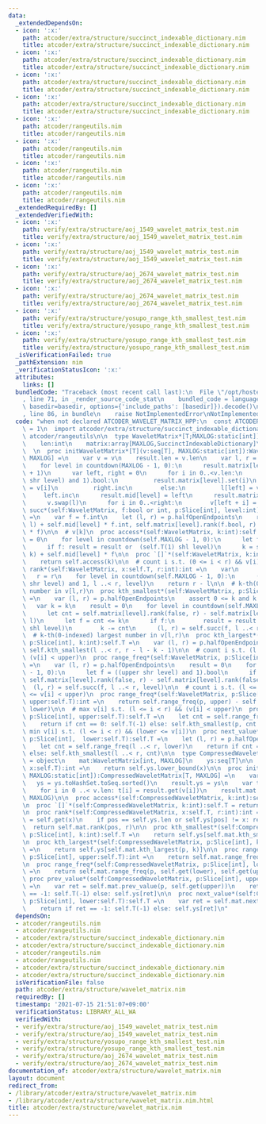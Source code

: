 ```yaml
---
data:
  _extendedDependsOn:
  - icon: ':x:'
    path: atcoder/extra/structure/succinct_indexable_dictionary.nim
    title: atcoder/extra/structure/succinct_indexable_dictionary.nim
  - icon: ':x:'
    path: atcoder/extra/structure/succinct_indexable_dictionary.nim
    title: atcoder/extra/structure/succinct_indexable_dictionary.nim
  - icon: ':x:'
    path: atcoder/extra/structure/succinct_indexable_dictionary.nim
    title: atcoder/extra/structure/succinct_indexable_dictionary.nim
  - icon: ':x:'
    path: atcoder/extra/structure/succinct_indexable_dictionary.nim
    title: atcoder/extra/structure/succinct_indexable_dictionary.nim
  - icon: ':x:'
    path: atcoder/rangeutils.nim
    title: atcoder/rangeutils.nim
  - icon: ':x:'
    path: atcoder/rangeutils.nim
    title: atcoder/rangeutils.nim
  - icon: ':x:'
    path: atcoder/rangeutils.nim
    title: atcoder/rangeutils.nim
  - icon: ':x:'
    path: atcoder/rangeutils.nim
    title: atcoder/rangeutils.nim
  _extendedRequiredBy: []
  _extendedVerifiedWith:
  - icon: ':x:'
    path: verify/extra/structure/aoj_1549_wavelet_matrix_test.nim
    title: verify/extra/structure/aoj_1549_wavelet_matrix_test.nim
  - icon: ':x:'
    path: verify/extra/structure/aoj_1549_wavelet_matrix_test.nim
    title: verify/extra/structure/aoj_1549_wavelet_matrix_test.nim
  - icon: ':x:'
    path: verify/extra/structure/aoj_2674_wavelet_matrix_test.nim
    title: verify/extra/structure/aoj_2674_wavelet_matrix_test.nim
  - icon: ':x:'
    path: verify/extra/structure/aoj_2674_wavelet_matrix_test.nim
    title: verify/extra/structure/aoj_2674_wavelet_matrix_test.nim
  - icon: ':x:'
    path: verify/extra/structure/yosupo_range_kth_smallest_test.nim
    title: verify/extra/structure/yosupo_range_kth_smallest_test.nim
  - icon: ':x:'
    path: verify/extra/structure/yosupo_range_kth_smallest_test.nim
    title: verify/extra/structure/yosupo_range_kth_smallest_test.nim
  _isVerificationFailed: true
  _pathExtension: nim
  _verificationStatusIcon: ':x:'
  attributes:
    links: []
  bundledCode: "Traceback (most recent call last):\n  File \"/opt/hostedtoolcache/Python/3.10.0/x64/lib/python3.10/site-packages/onlinejudge_verify/documentation/build.py\"\
    , line 71, in _render_source_code_stat\n    bundled_code = language.bundle(stat.path,\
    \ basedir=basedir, options={'include_paths': [basedir]}).decode()\n  File \"/opt/hostedtoolcache/Python/3.10.0/x64/lib/python3.10/site-packages/onlinejudge_verify/languages/nim.py\"\
    , line 86, in bundle\n    raise NotImplementedError\nNotImplementedError\n"
  code: "when not declared ATCODER_WAVELET_MATRIX_HPP:\n  const ATCODER_WAVELET_MATRIX_HPP*\
    \ = 1\n  import atcoder/extra/structure/succinct_indexable_dictionary\n  import\
    \ atcoder/rangeutils\n\n  type WaveletMatrix*[T;MAXLOG:static[int]] = object\n\
    \    len:int\n    matrix:array[MAXLOG,SuccinctIndexableDictionary]\n    mid:array[MAXLOG,int]\n\
    \  \n  proc initWaveletMatrix*[T](v:seq[T], MAXLOG:static[int]):WaveletMatrix[T,\
    \ MAXLOG] =\n    var v = v\n    result.len = v.len\n    var l, r = newSeq[T](v.len)\n\
    \    for level in countdown(MAXLOG - 1, 0):\n      result.matrix[level] = initSuccinctIndexableDictionary(v.len\
    \ + 1)\n      var left, right = 0\n      for i in 0..<v.len:\n        if ((v[i]\
    \ shr level) and 1).bool:\n          result.matrix[level].set(i)\n          r[right]\
    \ = v[i]\n          right.inc\n        else:\n          l[left] = v[i]\n     \
    \     left.inc\n      result.mid[level] = left\n      result.matrix[level].build()\n\
    \      v.swap(l)\n      for i in 0..<right:\n        v[left + i] = r[i]\n\n  proc\
    \ succ*(self:WaveletMatrix, f:bool or int, p:Slice[int], level:int):(int,int)\
    \ =\n    var f = f.int\n    let (l, r) = p.halfOpenEndpoints\n    return (self.matrix[level].rank(f.bool,\
    \ l) + self.mid[level] * f.int, self.matrix[level].rank(f.bool, r) + self.mid[level]\
    \ * f)\n\n  # v[k]\n  proc access*(self:WaveletMatrix, k:int):self.T =\n    result\
    \ = 0\n    for level in countdown(self.MAXLOG - 1, 0):\n      let f = self.matrix[level][k]\n\
    \      if f: result = result or  (self.T(1) shl level)\n      k = self.matrix[level].rank(f,\
    \ k) + self.mid[level] * f\n\n  proc `[]`*(self:WaveletMatrix, k:int):self.T =\n\
    \    return self.access(k)\n\n  # count i s.t. (0 <= i < r) && v[i] == x\n  proc\
    \ rank*(self:WaveletMatrix, x:self.T, r:int):int =\n    var\n      l = 0\n   \
    \   r = r\n    for level in countdown(self.MAXLOG - 1, 0):\n      (l, r) = self.succ((x\
    \ shr level) and 1, l ..< r, level)\n    return r - l\n\n  # k-th(0-indexed) smallest\
    \ number in v[l,r)\n  proc kth_smallest*(self:WaveletMatrix, p:Slice[int], k:int):self.T\
    \ =\n    var (l, r) = p.halfOpenEndpoints\n    assert 0 <= k and k < r - l\n \
    \   var k = k\n    result = 0\n    for level in countdown(self.MAXLOG - 1, 0):\n\
    \      let cnt = self.matrix[level].rank(false, r) - self.matrix[level].rank(false,\
    \ l)\n      let f = cnt <= k\n      if f:\n        result = result or (self.T(1)\
    \ shl level)\n        k -= cnt\n      (l, r) = self.succ(f, l ..< r, level)\n\n\
    \  # k-th(0-indexed) largest number in v[l,r)\n  proc kth_largest*(self:WaveletMatrix,\
    \ p:Slice[int], k:int):self.T =\n    var (l, r) = p.halfOpenEndpoints\n    return\
    \ self.kth_smallest(l ..< r, r - l - k - 1)\n\n  # count i s.t. (l <= i < r) &&\
    \ (v[i] < upper)\n  proc range_freq*(self:WaveletMatrix, p:Slice[int], upper:self.T):int\
    \ =\n    var (l, r) = p.halfOpenEndpoints\n    result = 0\n    for level in countdown(self.MAXLOG\
    \ - 1, 0):\n      let f = ((upper shr level) and 1).bool\n      if f: result +=\
    \ self.matrix[level].rank(false, r) - self.matrix[level].rank(false, l)\n    \
    \  (l, r) = self.succ(f, l ..< r, level)\n\n  # count i s.t. (l <= i < r) && (lower\
    \ <= v[i] < upper)\n  proc range_freq*(self:WaveletMatrix, p:Slice[int],  lower,\
    \ upper:self.T):int =\n    return self.range_freq(p, upper) - self.range_freq(p,\
    \ lower)\n\n  # max v[i] s.t. (l <= i < r) && (v[i] < upper)\n  proc prev_value*(self:WaveletMatrix,\
    \ p:Slice[int], upper:self.T):self.T =\n    let cnt = self.range_freq(p, upper)\n\
    \    return if cnt == 0: self.T(-1) else: self.kth_smallest(p, cnt - 1)\n\n  #\
    \ min v[i] s.t. (l <= i < r) && (lower <= v[i])\n  proc next_value*(self:WaveletMatrix,\
    \ p:Slice[int],  lower:self.T):self.T =\n    let (l, r) = p.halfOpenEndpoints\n\
    \    let cnt = self.range_freq(l ..< r, lower)\n    return if cnt == r - l: self.T(-1)\
    \ else: self.kth_smallest(l ..< r, cnt)\n\n  type CompressedWaveletMatrix*[T;MAXLOG:static[int]]\
    \ = object\n    mat:WaveletMatrix[int, MAXLOG]\n    ys:seq[T]\n\n  proc get*(self:CompressedWaveletMatrix,\
    \ x:self.T):int =\n    return self.ys.lower_bound(x)\n\n  proc initCompressedWaveletMatrix*[T](v:seq[T],\
    \ MAXLOG:static[int]):CompressedWaveletMatrix[T, MAXLOG] =\n    var ys = v\n \
    \   ys = ys.toHashSet.toSeq.sorted()\n    result.ys = ys\n    var t = newSeq[int](v.len)\n\
    \    for i in 0 ..< v.len: t[i] = result.get(v[i])\n    result.mat = initWaveletMatrix(t,\
    \ MAXLOG)\n\n  proc access*(self:CompressedWaveletMatrix, k:int):self.T = self.ys[self.mat.access(k)]\n\
    \n  proc `[]`*(self:CompressedWaveletMatrix, k:int):self.T = return self.access(k)\n\
    \n  proc rank*(self:CompressedWaveletMatrix, x:self.T, r:int):int =\n    let pos\
    \ = self.get(x)\n    if pos == self.ys.len or self.ys[pos] != x: return 0\n  \
    \  return self.mat.rank(pos, r)\n\n  proc kth_smallest*(self:CompressedWaveletMatrix,\
    \ p:Slice[int], k:int):self.T =\n    return self.ys[self.mat.kth_smallest(p, k)]\n\
    \n  proc kth_largest*(self:CompressedWaveletMatrix, p:Slice[int], k:int):self.T\
    \ =\n    return self.ys[self.mat.kth_largest(p, k)]\n\n  proc range_freq*(self:CompressedWaveletMatrix,\
    \ p:Slice[int], upper:self.T):int =\n    return self.mat.range_freq(p, self.get(upper))\n\
    \n  proc range_freq*(self:CompressedWaveletMatrix, p:Slice[int], lower, upper:self.T):int\
    \ =\n    return self.mat.range_freq(p, self.get(lower), self.get(upper))\n\n \
    \ proc prev_value*(self:CompressedWaveletMatrix, p:Slice[int], upper:self.T):self.T\
    \ =\n    var ret = self.mat.prev_value(p, self.get(upper))\n    return if ret\
    \ == -1: self.T(-1) else: self.ys[ret]\n\n  proc next_value*(self:CompressedWaveletMatrix,\
    \ p:Slice[int], lower:self.T):self.T =\n    var ret = self.mat.next_value(p, self.get(lower))\n\
    \    return if ret == -1: self.T(-1) else: self.ys[ret]\n"
  dependsOn:
  - atcoder/rangeutils.nim
  - atcoder/rangeutils.nim
  - atcoder/extra/structure/succinct_indexable_dictionary.nim
  - atcoder/extra/structure/succinct_indexable_dictionary.nim
  - atcoder/rangeutils.nim
  - atcoder/rangeutils.nim
  - atcoder/extra/structure/succinct_indexable_dictionary.nim
  - atcoder/extra/structure/succinct_indexable_dictionary.nim
  isVerificationFile: false
  path: atcoder/extra/structure/wavelet_matrix.nim
  requiredBy: []
  timestamp: '2021-07-15 21:51:07+09:00'
  verificationStatus: LIBRARY_ALL_WA
  verifiedWith:
  - verify/extra/structure/aoj_1549_wavelet_matrix_test.nim
  - verify/extra/structure/aoj_1549_wavelet_matrix_test.nim
  - verify/extra/structure/yosupo_range_kth_smallest_test.nim
  - verify/extra/structure/yosupo_range_kth_smallest_test.nim
  - verify/extra/structure/aoj_2674_wavelet_matrix_test.nim
  - verify/extra/structure/aoj_2674_wavelet_matrix_test.nim
documentation_of: atcoder/extra/structure/wavelet_matrix.nim
layout: document
redirect_from:
- /library/atcoder/extra/structure/wavelet_matrix.nim
- /library/atcoder/extra/structure/wavelet_matrix.nim.html
title: atcoder/extra/structure/wavelet_matrix.nim
---
```

